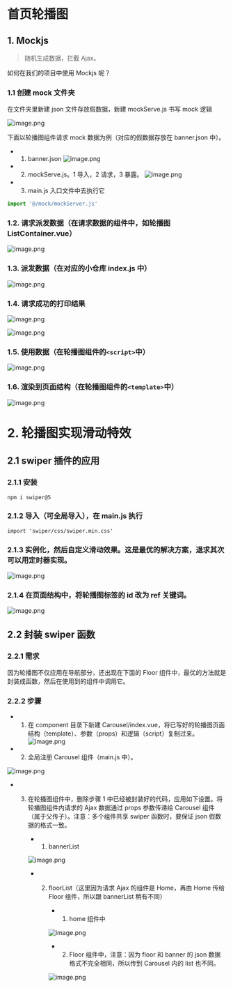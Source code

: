 # 首页轮播图

## 1. Mockjs

> 随机生成数据，拦截 Ajax。

如何在我们的项目中使用 Mockjs 呢？

### 1.1 创建 mock 文件夹

在文件夹里新建 json 文件存放假数据，新建 mockServe.js 书写 mock 逻辑

![image.png](/images/轮播图1.png)

下面以轮播图组件请求 mock 数据为例（对应的假数据存放在 banner.json 中）。

- 1. banner.json
     ![image.png](/images/轮播图2.png)
- 2. mockServe.js。1 导入，2 请求，3 暴露。
     ![image.png](/images/轮播图3.png)

- 3. main.js 入口文件中去执行它

```js
import '@/mock/mockServer.js'
```

### 1.2. 请求派发数据（在请求数据的组件中，如轮播图 ListContainer.vue）

![image.png](/images/轮播图4.png)

### 1.3. 派发数据（在对应的小仓库 index.js 中）

![image.png](/images/轮播图5.png)

### 1.4. 请求成功的打印结果

![image.png](/images/轮播图6.png)

![image.png](/images/轮播图7.png)

### 1.5. 使用数据（在轮播图组件的`<script>`中）

![image.png](/images/轮播图8.png)

### 1.6. 渲染到页面结构（在轮播图组件的`<template>`中）

![image.png](/images/轮播图9.png)

# 2. 轮播图实现滑动特效

## 2.1 swiper 插件的应用

### 2.1.1 安装

```
npm i swiper@5
```

### 2.1.2 导入（可全局导入），在 main.js 执行

```
import 'swiper/css/swiper.min.css'
```

### 2.1.3 实例化，然后自定义滑动效果。这是最优的解决方案，退求其次可以用定时器实现。

![image.png](/images/轮播图10.png)

### 2.1.4 在页面结构中，将轮播图标签的 id 改为 ref 关键词。

![image.png](/images/轮播图11.png)

## 2.2 封装 swiper 函数

### 2.2.1 需求

因为轮播图不仅应用在导航部分，还出现在下面的 Floor 组件中，最优的方法就是封装成函数，然后在使用到的组件中调用它。

### 2.2.2 步骤

- 1. 在 component 目录下新建 Carousel/index.vue，将已写好的轮播图页面结构（template）、参数（props）和逻辑（script）复制过来。
     ![image.png](/images/轮播图12.png)

- 2. 全局注册 Carousel 组件（main.js 中）。

![image.png](/images/轮播图13.png)

- 3. 在轮播图组件中，删除步骤 1 中已经被封装好的代码，应用如下设置。将轮播图组件内请求的 Ajax 数据通过 props 参数传递给 Carousel 组件（属于父传子）。注意：多个组件共享 swiper 函数时，要保证 json 假数据的格式一致。

     - 1. bannerList

     ![image.png](/images/轮播图14.png)

     - 2. floorList（这里因为请求 Ajax 的组件是 Home，再由 Home 传给 Floor 组件，所以跟 bannerList 稍有不同）

          - 1. home 组件中

          ![image.png](/images/轮播图15.png)

          - 2. Floor 组件中，注意：因为 floor 和 banner 的 json 数据格式不完全相同，所以传到 Carousel 内的 list 也不同。

          ![image.png](/images/轮播图16.png)
